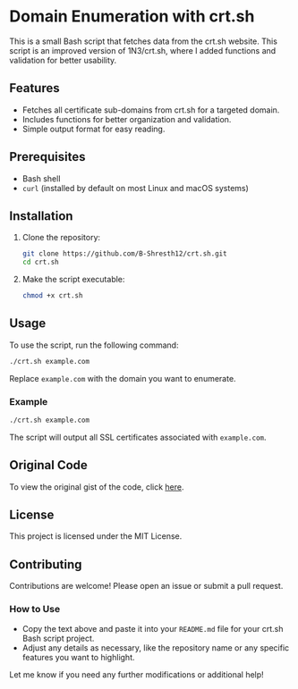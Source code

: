 # Domain Enumeration with crt.sh

This is a small Bash script that fetches data from the crt.sh website. This script is an improved version of 1N3/crt.sh, where I added functions and validation for better usability.

## Features
- Fetches all certificate sub-domains from crt.sh for a targeted domain.
- Includes functions for better organization and validation.
- Simple output format for easy reading.

## Prerequisites
- Bash shell
- `curl` (installed by default on most Linux and macOS systems)

## Installation
1. Clone the repository:
   ```bash
   git clone https://github.com/B-Shresth12/crt.sh.git
   cd crt.sh
   ```

2. Make the script executable:
   ```bash
   chmod +x crt.sh
   ```

## Usage
To use the script, run the following command:
```bash
./crt.sh example.com
```
Replace `example.com` with the domain you want to enumerate.

### Example
```bash
./crt.sh example.com
```
The script will output all SSL certificates associated with `example.com`.

## Original Code
To view the original gist of the code, click [here](https://github.com/1N3/crt.sh).

## License
This project is licensed under the MIT License.

## Contributing
Contributions are welcome! Please open an issue or submit a pull request.

### How to Use
- Copy the text above and paste it into your `README.md` file for your crt.sh Bash script project.
- Adjust any details as necessary, like the repository name or any specific features you want to highlight.

Let me know if you need any further modifications or additional help!
